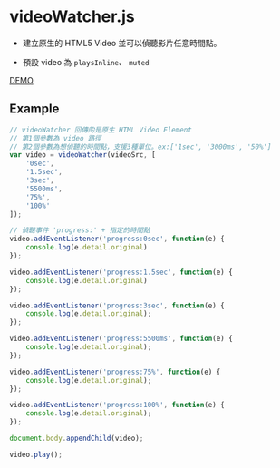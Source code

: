 # videoWatcher.js

* 建立原生的 HTML5 Video 並可以偵聽影片任意時間點。

* 預設 video 為 `playsInline`、 `muted`

[DEMO](https://cgh20xx.github.io/videoWatcher.js/index.html)

## Example
```javascript
// videoWatcher 回傳的是原生 HTML Video Element
// 第1個參數為 video 路徑
// 第2個參數為想偵聽的時間點，支援3種單位。ex:['1sec', '3000ms', '50%']
var video = videoWatcher(videoSrc, [
    '0sec',
    '1.5sec',
    '3sec',
    '5500ms',
    '75%',
    '100%'
]);

// 偵聽事件 'progress:' + 指定的時間點
video.addEventListener('progress:0sec', function(e) {
    console.log(e.detail.original)
});

video.addEventListener('progress:1.5sec', function(e) {
    console.log(e.detail.original)
});

video.addEventListener('progress:3sec', function(e) {
    console.log(e.detail.original);
});

video.addEventListener('progress:5500ms', function(e) {
    console.log(e.detail.original);
});

video.addEventListener('progress:75%', function(e) {
    console.log(e.detail.original);
});

video.addEventListener('progress:100%', function(e) {
    console.log(e.detail.original);
});

document.body.appendChild(video);

video.play();
```